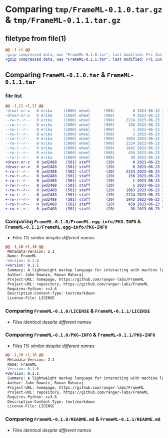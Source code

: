 # Comparing `tmp/FrameML-0.1.0.tar.gz` & `tmp/FrameML-0.1.1.tar.gz`

## filetype from file(1)

```diff
@@ -1 +1 @@
-gzip compressed data, was "FrameML-0.1.0.tar", last modified: Fri Jun 23 15:57:39 2023, max compression
+gzip compressed data, was "FrameML-0.1.1.tar", last modified: Fri Jun 23 17:32:46 2023, max compression
```

## Comparing `FrameML-0.1.0.tar` & `FrameML-0.1.1.tar`

### file list

```diff
@@ -1,11 +1,11 @@
-drwxr-xr-x   0 erika     (1000) wheel      (998)        0 2023-06-23 15:57:39.698335 FrameML-0.1.0/
-drwxr-xr-x   0 erika     (1000) wheel      (998)        0 2023-06-23 15:57:39.698335 FrameML-0.1.0/FrameML.egg-info/
--rw-r--r--   0 erika     (1000) wheel      (998)     2224 2023-06-23 15:57:39.000000 FrameML-0.1.0/FrameML.egg-info/PKG-INFO
--rw-r--r--   0 erika     (1000) wheel      (998)      156 2023-06-23 15:57:39.000000 FrameML-0.1.0/FrameML.egg-info/SOURCES.txt
--rw-r--r--   0 erika     (1000) wheel      (998)        1 2023-06-23 15:57:39.000000 FrameML-0.1.0/FrameML.egg-info/dependency_links.txt
--rw-r--r--   0 erika     (1000) wheel      (998)        1 2023-06-23 15:57:39.000000 FrameML-0.1.0/FrameML.egg-info/top_level.txt
--rw-r--r--   0 erika     (1000) wheel      (998)     1063 2023-06-23 14:56:12.000000 FrameML-0.1.0/LICENSE
--rw-r--r--   0 erika     (1000) wheel      (998)     2224 2023-06-23 15:57:39.698335 FrameML-0.1.0/PKG-INFO
--rw-r--r--   0 erika     (1000) wheel      (998)     1842 2023-06-23 15:27:56.000000 FrameML-0.1.0/README.md
--rw-r--r--   0 erika     (1000) wheel      (998)      459 2023-06-23 15:56:14.000000 FrameML-0.1.0/pyproject.toml
--rw-r--r--   0 erika     (1000) wheel      (998)       38 2023-06-23 15:57:39.698335 FrameML-0.1.0/setup.cfg
+drwxr-xr-x   0 jwd2488    (501) staff       (20)        0 2023-06-23 17:32:46.553702 FrameML-0.1.1/
+drwxr-xr-x   0 jwd2488    (501) staff       (20)        0 2023-06-23 17:32:46.553434 FrameML-0.1.1/FrameML.egg-info/
+-rw-r--r--   0 jwd2488    (501) staff       (20)     2224 2023-06-23 17:32:46.000000 FrameML-0.1.1/FrameML.egg-info/PKG-INFO
+-rw-r--r--   0 jwd2488    (501) staff       (20)      156 2023-06-23 17:32:46.000000 FrameML-0.1.1/FrameML.egg-info/SOURCES.txt
+-rw-r--r--   0 jwd2488    (501) staff       (20)        1 2023-06-23 17:32:46.000000 FrameML-0.1.1/FrameML.egg-info/dependency_links.txt
+-rw-r--r--   0 jwd2488    (501) staff       (20)        1 2023-06-23 17:32:46.000000 FrameML-0.1.1/FrameML.egg-info/top_level.txt
+-rw-r--r--   0 jwd2488    (501) staff       (20)     1063 2023-06-23 17:28:53.000000 FrameML-0.1.1/LICENSE
+-rw-r--r--   0 jwd2488    (501) staff       (20)     2224 2023-06-23 17:32:46.553587 FrameML-0.1.1/PKG-INFO
+-rw-r--r--   0 jwd2488    (501) staff       (20)     1842 2023-06-23 17:28:53.000000 FrameML-0.1.1/README.md
+-rw-r--r--   0 jwd2488    (501) staff       (20)      459 2023-06-23 17:31:54.000000 FrameML-0.1.1/pyproject.toml
+-rw-r--r--   0 jwd2488    (501) staff       (20)       38 2023-06-23 17:32:46.553742 FrameML-0.1.1/setup.cfg
```

### Comparing `FrameML-0.1.0/FrameML.egg-info/PKG-INFO` & `FrameML-0.1.1/FrameML.egg-info/PKG-INFO`

 * *Files 1% similar despite different names*

```diff
@@ -1,10 +1,10 @@
 Metadata-Version: 2.1
 Name: FrameML
-Version: 0.1.0
+Version: 0.1.1
 Summary: A lightweight markup language for interacting with machine learning models
 Author: Jake Downie, Ronan Maharaj
 Project-URL: homepage, https://github.com/ranger-labs/FrameML
 Project-URL: repository, https://github.com/ranger-labs/FrameML
 Requires-Python: >=3.6
 Description-Content-Type: text/markdown
 License-File: LICENSE
```

### Comparing `FrameML-0.1.0/LICENSE` & `FrameML-0.1.1/LICENSE`

 * *Files identical despite different names*

### Comparing `FrameML-0.1.0/PKG-INFO` & `FrameML-0.1.1/PKG-INFO`

 * *Files 1% similar despite different names*

```diff
@@ -1,10 +1,10 @@
 Metadata-Version: 2.1
 Name: FrameML
-Version: 0.1.0
+Version: 0.1.1
 Summary: A lightweight markup language for interacting with machine learning models
 Author: Jake Downie, Ronan Maharaj
 Project-URL: homepage, https://github.com/ranger-labs/FrameML
 Project-URL: repository, https://github.com/ranger-labs/FrameML
 Requires-Python: >=3.6
 Description-Content-Type: text/markdown
 License-File: LICENSE
```

### Comparing `FrameML-0.1.0/README.md` & `FrameML-0.1.1/README.md`

 * *Files identical despite different names*

